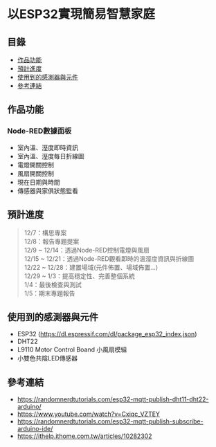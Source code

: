 # 以ESP32實現簡易智慧家庭

## 目錄
- [作品功能](https://github.com/evachen20041010/Smart-Home-using-ESP32-Project#%E9%A0%90%E6%9C%9F%E5%8A%9F%E8%83%BD)
- [預計進度](https://github.com/evachen20041010/Smart-Home-using-ESP32-Project#%E9%A0%90%E8%A8%88%E9%80%B2%E5%BA%A6)
- [使用到的感測器與元件](https://github.com/evachen20041010/Smart-Home-using-ESP32-Project#%E4%BD%BF%E7%94%A8%E5%88%B0%E7%9A%84%E6%84%9F%E6%B8%AC%E5%99%A8%E8%88%87%E5%85%83%E4%BB%B6)
- [參考連結](https://github.com/evachen20041010/Smart-Home-using-ESP32-Project/blob/main/README.md#%E5%8F%83%E8%80%83%E9%80%A3%E7%B5%90)

## 作品功能
### Node-RED數據面板
- 室內溫、溼度即時資訊
- 室內溫、溼度每日折線圖
- 電燈開關控制
- 風扇開關控制
- 現在日期與時間
- 傳感器與家俱狀態監看

## 預計進度
> 12/7：構思專案  
> 12/8：報告專題提案  
> 12/9 ~ 12/14：透過Node-RED控制電燈與風扇  
> 12/15 ~ 12/21：透過Node-RED觀看即時的溫溼度資訊與折線圖  
> 12/22 ~ 12/28：建置場域(元件佈置、場域佈置…)  
> 12/29 ~ 1/3：提高穩定性、完善整個系統  
> 1/4：最後檢查與測試  
> 1/5：期末專題報告  

## 使用到的感測器與元件
- ESP32 (https://dl.espressif.com/dl/package_esp32_index.json)
- DHT22
- L9110 Motor Control Boand 小風扇模組
- 小雙色共陰LED傳感器

## 參考連結
- https://randomnerdtutorials.com/esp32-mqtt-publish-dht11-dht22-arduino/
- https://www.youtube.com/watch?v=Cxiqc_VZTEY
- https://randomnerdtutorials.com/esp32-mqtt-publish-subscribe-arduino-ide/
- https://ithelp.ithome.com.tw/articles/10282302
